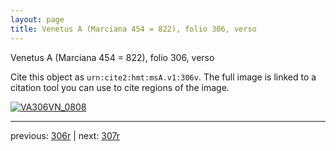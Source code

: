 ```yaml
---
layout: page
title: Venetus A (Marciana 454 = 822), folio 306, verso
---
```


Venetus A (Marciana 454 = 822), folio 306, verso

Cite this object as `urn:cite2:hmt:msA.v1:306v`.  The full image is linked to a citation tool you can use to cite regions of the image.

[![VA306VN_0808](http://www.homermultitext.org/iipsrv?IIIF=/project/homer/pyramidal/deepzoom/hmt/vaimg/2017a/VA306VN_0808.tif/full/800,/0/default.jpg)](http://www.homermultitext.org/ict2/?urn=urn:cite2:hmt:vaimg.2017a:VA306VN_0808) 

---

previous:  [306r](../306r/) | next: [307r](../307r/)